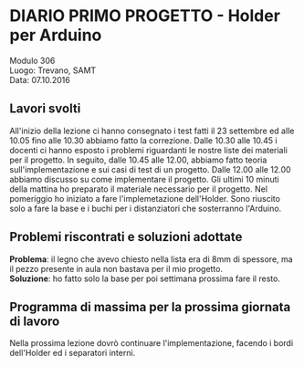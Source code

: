 # DIARIO PRIMO PROGETTO - Holder per Arduino

Modulo 306 <br>
Luogo: Trevano, SAMT <br>
Data: 07.10.2016

## Lavori svolti
All'inizio della lezione ci hanno consegnato i test fatti il 23 settembre ed alle 10.05 fino alle 10.30 abbiamo fatto la correzione.
Dalle 10.30 alle 10.45 i docenti ci hanno esposto i problemi riguardanti le nostre liste dei materiali per il progetto.
In seguito, dalle 10.45 alle 12.00, abbiamo fatto teoria sull'implementazione e sui casi di test di un progetto.
Dalle 12.00 alle 12.00 abbiamo discusso su come implementare il progetto.
Gli ultimi 10 minuti della mattina ho preparato il materiale necessario per il progetto.
Nel pomeriggio ho iniziato a fare l'implemetazione dell'Holder. Sono riuscito solo a fare la base e i buchi per i distanziatori che sosterranno l'Arduino.

## Problemi riscontrati e soluzioni adottate
**Problema**: il legno che avevo chiesto nella lista era di 8mm di spessore, ma il pezzo presente in aula non bastava per il mio progetto. <br>
**Soluzione**: ho fatto solo la base per poi settimana prossima fare il resto.



## Programma di massima per la prossima giornata di lavoro
Nella prossima lezione dovrò continuare l'implementazione, facendo i bordi dell'Holder ed i separatori interni.




